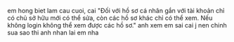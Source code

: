 em hong biet lam cau cuoi, cai "Đối với hồ sơ cá nhân gắn với tài khoản chỉ có chủ sở hữu mới có thể sửa, còn các hồ sơ khác chỉ có thể xem. Nếu không login không thể xem được các hồ sơ."
anh xem em sai cai j nen chinh sua sao thi anh nhan lai em nha

